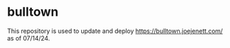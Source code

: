 # bulltown 
This repository is used to update and deploy https://bulltown.joejenett.com/ as of 07/14/24.
